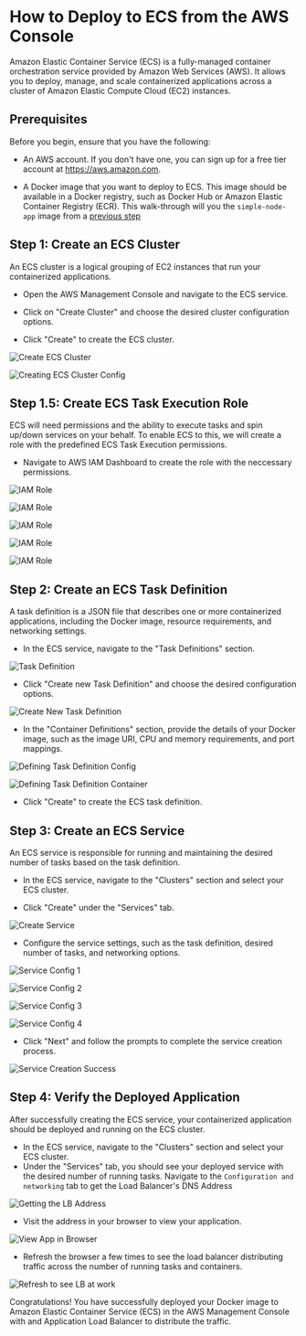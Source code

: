 # How to Deploy to ECS from the AWS Console

Amazon Elastic Container Service (ECS) is a fully-managed container orchestration service provided by Amazon Web Services (AWS). It allows you to deploy, manage, and scale containerized applications across a cluster of Amazon Elastic Compute Cloud (EC2) instances.

## Prerequisites

Before you begin, ensure that you have the following:

- An AWS account. If you don't have one, you can sign up for a free tier account at <https://aws.amazon.com>.

- A Docker image that you want to deploy to ECS. This image should be available in a Docker registry, such as Docker Hub or Amazon Elastic Container Registry (ECR). This walk-through will you the `simple-node-app` image from a [previous step](./02%20-%20How%20to%20Push%20a%20Container%20to%20Docker%20Hub.md)

## Step 1: Create an ECS Cluster

An ECS cluster is a logical grouping of EC2 instances that run your containerized applications.

- Open the AWS Management Console and navigate to the ECS service.

- Click on "Create Cluster" and choose the desired cluster configuration options.

- Click "Create" to create the ECS cluster.

![Create ECS Cluster](./images/ecs-console/ecs1.png)

![Creating ECS Cluster Config](./images/ecs-console/ecs2.png)

## Step 1.5: Create ECS Task Execution Role

ECS will need permissions and the ability to execute tasks and spin up/down services on your behalf. To enable ECS to this, we will create a role with the predefined ECS Task Execution permissions.

- Navigate to AWS IAM Dashboard to create the role with the neccessary permissions.

![IAM Role](./images/ecs-console/ecs3.5.png)

![IAM Role](./images/ecs-console/ecs3.6.png)

![IAM Role](./images/ecs-console/ecs3.7.png)

![IAM Role](./images/ecs-console/ecs3.8.png)

![IAM Role](./images/ecs-console/ecs3.9.png)

## Step 2: Create an ECS Task Definition

A task definition is a JSON file that describes one or more containerized applications, including the Docker image, resource requirements, and networking settings.

- In the ECS service, navigate to the "Task Definitions" section.

![Task Definition](./images/ecs-console/ecs3.png)

- Click "Create new Task Definition" and choose the desired configuration options.

![Create New Task Definition](./images/ecs-console/ecs4.png)

- In the "Container Definitions" section, provide the details of your Docker image, such as the image URI, CPU and memory requirements, and port mappings.

![Defining Task Definition Config](./images/ecs-console/ecs5.png)

![Defining Task Definition Container](./images/ecs-console/ecs6.png)

- Click "Create" to create the ECS task definition.

## Step 3: Create an ECS Service

An ECS service is responsible for running and maintaining the desired number of tasks based on the task definition.

- In the ECS service, navigate to the "Clusters" section and select your ECS cluster.

- Click "Create" under the "Services" tab.

![Create Service](./images/ecs-console/ecs7.png)

- Configure the service settings, such as the task definition, desired number of tasks, and networking options.

![Service Config 1](./images/ecs-console/ecs8.png)

![Service Config 2](./images/ecs-console/ecs9.png)

![Service Config 3](./images/ecs-console/ecs10.png)

![Service Config 4](./images/ecs-console/ecs11.png)

- Click "Next" and follow the prompts to complete the service creation process.

![Service Creation Success](./images/ecs-console/ecs12.png)

## Step 4: Verify the Deployed Application

After successfully creating the ECS service, your containerized application should be deployed and running on the ECS cluster.

- In the ECS service, navigate to the "Clusters" section and select your ECS cluster.
- Under the "Services" tab, you should see your deployed service with the desired number of running tasks. Navigate to the `Configuration and networking` tab to get the Load Balancer's DNS Address

![Getting the LB Address](./images/ecs-console/ecs12.5.png)

- Visit the address in your browser to view your application.

![View App in Browser](./images/ecs-console/ecs13-1.png)

- Refresh the browser a few times to see the load balancer distributing traffic across the number of running tasks and containers.

![Refresh to see LB at work](./images/ecs-console/ecs13-2.png)

Congratulations! You have successfully deployed your Docker image to Amazon Elastic Container Service (ECS) in the AWS Management Console with and Application Load Balancer to distribute the traffic.
